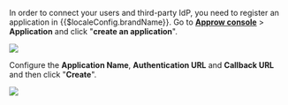 <IntegrationDetailCard :title="`Create an Application in ${$localeConfig.brandName}`">

<!--!!!include(common/create-an-app.md)!!!-->
In order to connect your users and third-party IdP, you need to register an application in {{$localeConfig.brandName}}. Go to [**Approw console**](https://console.authing.cn) > **Application** and click "**create an application**".

![](~@imagesZhCn/integration/ali-cloud/1-4.jpg)

Configure the **Application Name**, **Authentication URL** and **Callback URL** and then click "**Create**".

![](~@imagesZhCn/integration/ali-cloud/1-5.jpg)

</IntegrationDetailCard>